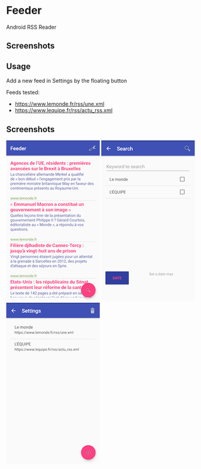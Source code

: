 # Feeder

Android RSS Reader

## Screenshots

## Usage

Add a new feed in Settings by the floating button

Feeds tested:
- https://www.lemonde.fr/rss/une.xml
- https://www.lequipe.fr/rss/actu_rss.xml

## Screenshots

![MainView](https://github.com/CyrilNb/Feeder/blob/master/screenshots/main.png) ![Search](https://github.com/CyrilNb/Feeder/blob/master/screenshots/search.png) ![Settings](https://github.com/CyrilNb/Feeder/blob/master/screenshots/settings.png)

